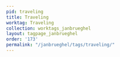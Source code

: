 ```yaml
---
pid: traveling
title: Traveling
worktag: Traveling
collection: worktags_janbrueghel
layout: tagpage_janbrueghel
order: '173'
permalink: "/janbrueghel/tags/traveling/"
---
```

